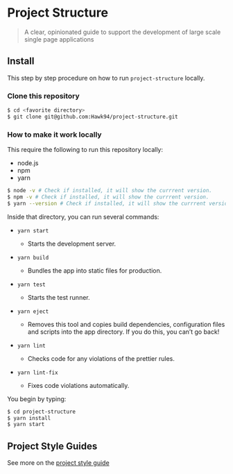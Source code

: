 # Project Structure

> A clear, opinionated guide to support the development of large scale single page applications

## Install

This step by step procedure on how to run `project-structure` locally.

### Clone this repository
```sh
$ cd <favorite directory>
$ git clone git@github.com:Hawk94/project-structure.git
```

### How to make it work locally

This require the following to run this repository locally:
* node.js
* npm
* yarn

```sh
$ node -v # Check if installed, it will show the currrent version.
$ npm -v # Check if installed, it will show the currrent version.
$ yarn --version # Check if installed, it will show the currrent version
```
Inside that directory, you can run several commands:

* `yarn start`
    * Starts the development server.

* `yarn build`
    * Bundles the app into static files for production.

* `yarn test`
    * Starts the test runner.

* `yarn eject`
    * Removes this tool and copies build dependencies, configuration files and scripts into the app directory. If you do this, you can’t go back!

* `yarn lint`
    * Checks code for any violations of the prettier rules.

* `yarn lint-fix`
    * Fixes code violations automatically.


You begin by typing:
```sh
$ cd project-structure
$ yarn install
$ yarn start
```

## Project Style Guides

See more on the [project style guide](https://gist.github.com/Hawk94/fd5d968b46ca690d7e3e75e649ad163b)
